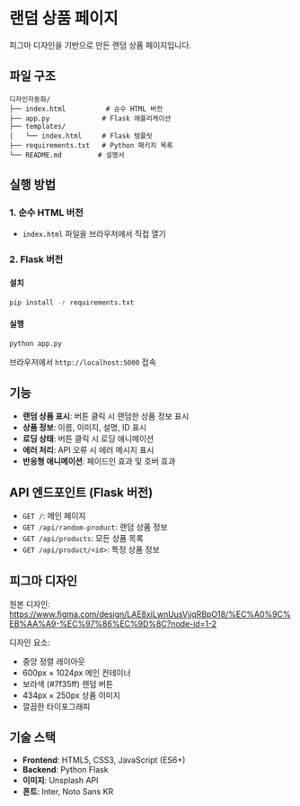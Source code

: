 # 랜덤 상품 페이지

피그마 디자인을 기반으로 만든 랜덤 상품 페이지입니다.

## 파일 구조

```
디자인자동화/
├── index.html          # 순수 HTML 버전
├── app.py             # Flask 애플리케이션
├── templates/
│   └── index.html     # Flask 템플릿
├── requirements.txt   # Python 패키지 목록
└── README.md         # 설명서
```

## 실행 방법

### 1. 순수 HTML 버전
- `index.html` 파일을 브라우저에서 직접 열기

### 2. Flask 버전

#### 설치
```bash
pip install -r requirements.txt
```

#### 실행
```bash
python app.py
```

브라우저에서 `http://localhost:5000` 접속

## 기능

- **랜덤 상품 표시**: 버튼 클릭 시 랜덤한 상품 정보 표시
- **상품 정보**: 이름, 이미지, 설명, ID 표시
- **로딩 상태**: 버튼 클릭 시 로딩 애니메이션
- **에러 처리**: API 오류 시 에러 메시지 표시
- **반응형 애니메이션**: 페이드인 효과 및 호버 효과

## API 엔드포인트 (Flask 버전)

- `GET /`: 메인 페이지
- `GET /api/random-product`: 랜덤 상품 정보
- `GET /api/products`: 모든 상품 목록
- `GET /api/product/<id>`: 특정 상품 정보

## 피그마 디자인

원본 디자인: https://www.figma.com/design/LAE8xiLwnUusVjjqRBpO18/%EC%A0%9C%EB%AA%A9-%EC%97%86%EC%9D%8C?node-id=1-2

디자인 요소:
- 중앙 정렬 레이아웃
- 600px × 1024px 메인 컨테이너
- 보라색 (#7f35ff) 랜덤 버튼
- 434px × 250px 상품 이미지
- 깔끔한 타이포그래피

## 기술 스택

- **Frontend**: HTML5, CSS3, JavaScript (ES6+)
- **Backend**: Python Flask
- **이미지**: Unsplash API
- **폰트**: Inter, Noto Sans KR